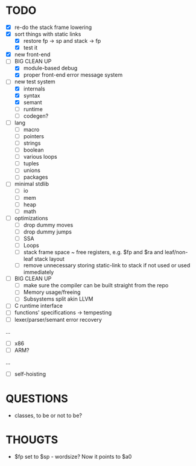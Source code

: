 # TODO
- [x] re-do the stack frame lowering
- [x] sort things with static links
    - [x] restore fp -> sp and stack -> fp
    - [x] test it
- [x] new front-end
- [ ] BIG CLEAN UP
    - [x] module-based debug
    - [x] proper front-end error message system
- [ ] new test system
    - [x] internals
    - [x] syntax
    - [x] semant
    - [ ] runtime
    - [ ] codegen?
- [ ] lang
    - [ ] macro
    - [ ] pointers
    - [ ] strings
    - [ ] boolean
    - [ ] various loops
    - [ ] tuples
    - [ ] unions
    - [ ] packages
- [ ] minimal stdlib
    - [ ] io
    - [ ] mem
    - [ ] heap
    - [ ] math
- [ ] optimizations
    - [ ] drop dummy moves
    - [ ] drop dummy jumps
    - [ ] SSA
    - [ ] Loops
    - [ ] stack frame space ~ free registers, e.g. $fp and $ra and leaf/non-leaf stack layout
    - [ ] remove unnecessary storing static-link to stack if not used or used immediately
- [ ] BIG CLEAN UP
    - [ ] make sure the compiler can be built straight from the repo
    - [ ] Memory usage/freeing
    - [ ] Subsystems split akin LLVM
- [ ] C runtime interface
- [ ] functions' specifications -> tempesting
- [ ] lexer/parser/semant error recovery

 ...

- [ ] x86
- [ ] ARM?

 ...

- [ ] self-hoisting

# QUESTIONS
- classes, to be or not to be?

# THOUGTS
- $fp set to $sp - wordsize? Now it points to $a0

